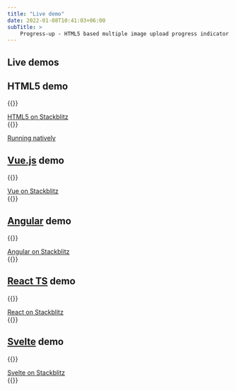```yaml
---
title: "Live demo"
date: 2022-01-08T10:41:03+06:00
subTitle: >
    Progress-up - HTML5 based multiple image upload progress indicator plugin demos
---
```


## Live demos

## HTML5  demo

{{<rawhtml>}}
<div class="flex justify-center">
<a target="_blank" href="https://stackblitz.com/edit/express-simple-wur94p"
class="bg-blue-600 rounded shadow-md text-black px-4 py-3
no-underline">HTML5 on Stackblitz </a>
</div>
{{</rawhtml>}}

[Running natively](/progress-up-html5) 

## [Vue.js](https://www.vuejs.org)  demo

{{<rawhtml>}}
<div class="flex justify-center">
<a target="_blank" href="https://vue-gctrks.stackblitz.io"
class="bg-blue-600 rounded shadow-md text-black px-4 py-3
no-underline">Vue on Stackblitz </a>
</div>
{{</rawhtml>}}



## [Angular](https://angular.io) demo

{{<rawhtml>}}
<div class="flex justify-center">
<a target="_blank" href="https://angular-ivy-pu628h.stackblitz.io"
class="bg-blue-600 rounded shadow-md text-black px-4 py-3
no-underline">Angular on Stackblitz </a>
</div>
{{</rawhtml>}}




## [React TS](https://reactjs.org) demo

{{<rawhtml>}}
<div class="flex justify-center">
<a target="_blank" href="https://react-ts-iscadj.stackblitz.io"
class="bg-blue-600 rounded shadow-md text-black px-4 py-3
no-underline">React on Stackblitz </a>
</div>
{{</rawhtml>}}

## [Svelte](https://svelte.dev) demo

{{<rawhtml>}}
<div class="flex justify-center">
<a target="_blank" href="https://stackblitz.com/edit/vitejs-vite-vu9dag"
class="bg-blue-600 rounded shadow-md text-black px-4 py-3
no-underline">Svelte on Stackblitz </a>
</div>
{{</rawhtml>}}


